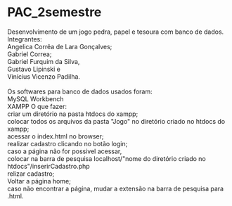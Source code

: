 # PAC_2semestre
 Desenvolvimento de um jogo pedra, papel e tesoura com banco de dados.<br>
 Integrantes:<br>
    Angelica Corrêa de Lara Gonçalves;<br>
    Gabriel Correa;<br> 
    Gabriel Furquim da Silva,<br>
    Gustavo Lipinski e<br>
    Vinícius Vicenzo Padilha.
    <br><br>
 Os softwares para banco de dados usados foram:<br> 
    MySQL Workbench<br>
    XAMPP
 O que fazer:<br>
    criar um diretório na pasta htdocs do xampp;<br>
    colocar todos os arquivos da pasta "Jogo" no diretório criado no htdocs do xampp;<br>
    acessar o index.html no browser;<br>
    realizar cadastro clicando no botão login;<br>
    caso a página não for possivel acessar,<br> 
    colocar na barra de pesquisa localhost/"nome do diretório criado no htdocs"/inserirCadastro.php<br>
    relizar cadastro;<br>
    Voltar a página home;<br>
    caso não encontrar a página, mudar a extensão na barra de pesquisa para .html.<br>
